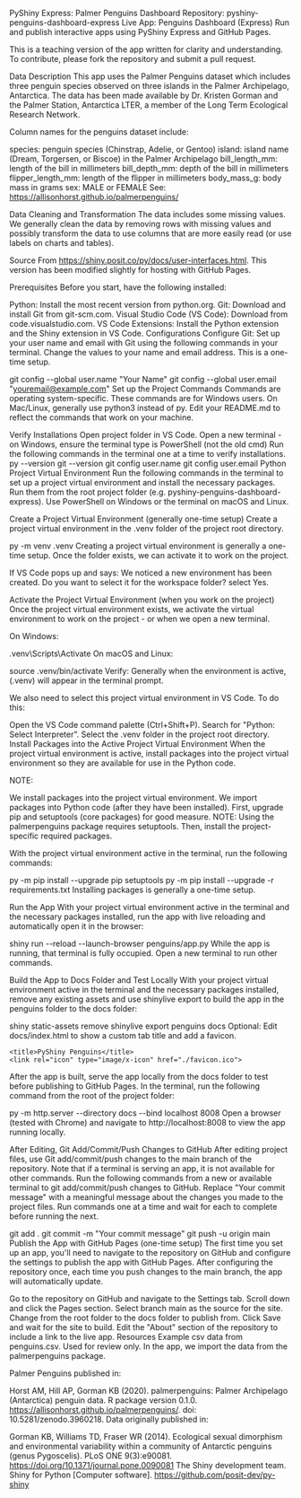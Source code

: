 PyShiny Express: Palmer Penguins Dashboard
Repository: pyshiny-penguins-dashboard-express
Live App: Penguins Dashboard (Express)
Run and publish interactive apps using PyShiny Express and GitHub Pages.

This is a teaching version of the app written for clarity and understanding. To contribute, please fork the repository and submit a pull request.

Data Description
This app uses the Palmer Penguins dataset which includes three penguin species observed on three islands in the Palmer Archipelago, Antarctica. The data has been made available by Dr. Kristen Gorman and the Palmer Station, Antarctica LTER, a member of the Long Term Ecological Research Network.

Column names for the penguins dataset include:

species: penguin species (Chinstrap, Adelie, or Gentoo)
island: island name (Dream, Torgersen, or Biscoe) in the Palmer Archipelago
bill_length_mm: length of the bill in millimeters
bill_depth_mm: depth of the bill in millimeters
flipper_length_mm: length of the flipper in millimeters
body_mass_g: body mass in grams
sex: MALE or FEMALE
See: https://allisonhorst.github.io/palmerpenguins/

Data Cleaning and Transformation
The data includes some missing values. We generally clean the data by removing rows with missing values and possibly transform the data to use columns that are more easily read (or use labels on charts and tables).

Source
From https://shiny.posit.co/py/docs/user-interfaces.html. This version has been modified slightly for hosting with GitHub Pages.

Prerequisites
Before you start, have the following installed:

Python: Install the most recent version from python.org.
Git: Download and install Git from git-scm.com.
Visual Studio Code (VS Code): Download from code.visualstudio.com.
VS Code Extensions: Install the Python extension and the Shiny extension in VS Code.
Configurations
Configure Git: Set up your user name and email with Git using the following commands in your terminal. Change the values to your name and email address. This is a one-time setup.

git config --global user.name "Your Name"
git config --global user.email "youremail@example.com"
Set up the Project
Commands
Commands are operating system-specific. These commands are for Windows users. On Mac/Linux, generally use python3 instead of py. Edit your README.md to reflect the commands that work on your machine.

Verify Installations
Open project folder in VS Code.
Open a new terminal - on Windows, ensure the terminal type is PowerShell (not the old cmd)
Run the following commands in the terminal one at a time to verify installations.
py --version
git --version
git config user.name
git config user.email
Python Project Virtual Environment
Run the following commands in the terminal to set up a project virtual environment and install the necessary packages. Run them from the root project folder (e.g. pyshiny-penguins-dashboard-express). Use PowerShell on Windows or the terminal on macOS and Linux.

Create a Project Virtual Environment (generally one-time setup)
Create a project virtual environment in the .venv folder of the project root directory.

py -m venv .venv
Creating a project virtual environment is generally a one-time setup. Once the folder exists, we can activate it to work on the project.

If VS Code pops up and says: We noticed a new environment has been created. Do you want to select it for the workspace folder? select Yes.

Activate the Project Virtual Environment (when you work on the project)
Once the project virtual environment exists, we activate the virtual environment to work on the project - or when we open a new terminal.

On Windows:

.venv\Scripts\Activate
On macOS and Linux:

source .venv/bin/activate
Verify: Generally when the environment is active, (.venv) will appear in the terminal prompt.

We also need to select this project virtual environment in VS Code. To do this:

Open the VS Code command palette (Ctrl+Shift+P).
Search for "Python: Select Interpreter".
Select the .venv folder in the project root directory.
Install Packages into the Active Project Virtual Environment
When the project virtual environment is active, install packages into the project virtual environment so they are available for use in the Python code.

NOTE:

We install packages into the project virtual environment.
We import packages into Python code (after they have been installed).
First, upgrade pip and setuptools (core packages) for good measure. NOTE: Using the palmerpenguins package requires setuptools. Then, install the project-specific required packages.

With the project virtual environment active in the terminal, run the following commands:

py -m pip install --upgrade pip setuptools
py -m pip install --upgrade -r requirements.txt
Installing packages is generally a one-time setup.

Run the App
With your project virtual environment active in the terminal and the necessary packages installed, run the app with live reloading and automatically open it in the browser:

shiny run --reload --launch-browser penguins/app.py
While the app is running, that terminal is fully occupied. Open a new terminal to run other commands.

Build the App to Docs Folder and Test Locally
With your project virtual environment active in the terminal and the necessary packages installed, remove any existing assets and use shinylive export to build the app in the penguins folder to the docs folder:

shiny static-assets remove
shinylive export penguins docs
Optional: Edit docs/index.html to show a custom tab title and add a favicon.

    <title>PyShiny Penguins</title>
    <link rel="icon" type="image/x-icon" href="./favicon.ico">
After the app is built, serve the app locally from the docs folder to test before publishing to GitHub Pages. In the terminal, run the following command from the root of the project folder:

py -m http.server --directory docs --bind localhost 8008
Open a browser (tested with Chrome) and navigate to http://localhost:8008 to view the app running locally.

After Editing, Git Add/Commit/Push Changes to GitHub
After editing project files, use Git add/commit/push changes to the main branch of the repository. Note that if a terminal is serving an app, it is not available for other commands. Run the following commands from a new or available terminal to git add/commit/push changes to GitHub. Replace "Your commit message" with a meaningful message about the changes you made to the project files. Run commands one at a time and wait for each to complete before running the next.

git add .
git commit -m "Your commit message"
git push -u origin main
Publish the App with GitHub Pages (one-time setup)
The first time you set up an app, you'll need to navigate to the repository on GitHub and configure the settings to publish the app with GitHub Pages. After configuring the repository once, each time you push changes to the main branch, the app will automatically update.

Go to the repository on GitHub and navigate to the Settings tab.
Scroll down and click the Pages section.
Select branch main as the source for the site.
Change from the root folder to the docs folder to publish from.
Click Save and wait for the site to build.
Edit the "About" section of the repository to include a link to the live app.
Resources
Example csv data from penguins.csv. Used for review only. In the app, we import the data from the palmerpenguins package.

Palmer Penguins published in:

Horst AM, Hill AP, Gorman KB (2020). palmerpenguins: Palmer Archipelago (Antarctica) penguin data. R package version 0.1.0. https://allisonhorst.github.io/palmerpenguins/. doi: 10.5281/zenodo.3960218.
Data originally published in:

Gorman KB, Williams TD, Fraser WR (2014). Ecological sexual dimorphism and environmental variability within a community of Antarctic penguins (genus Pygoscelis). PLoS ONE 9(3):e90081. https://doi.org/10.1371/journal.pone.0090081
The Shiny development team. Shiny for Python [Computer software]. https://github.com/posit-dev/py-shiny
